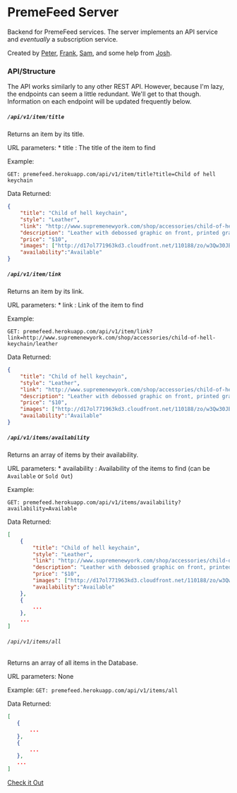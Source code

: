 # PremeFeed Server

Backend for PremeFeed services. The server implements an API service and *eventually* a subscription service.

Created by <a href="https://github.com/dzt/">Peter</a>, <a href="https://github.com/10Frank10/">Frank</a>, <a href="https://github.com/cryptoc1">Sam</a>, and some help from <a href="https://github.com/trommel">Josh</a>.

### API/Structure

The API works similarly to any other REST API. However, because I'm lazy, the endpoints can seem a little redundant. We'll get to that though. Information on each endpoint will be updated frequently below.



##### `/api/v1/item/title`
Returns an item by its title.

URL parameters:
    * title    :   The title of the item to find

Example:

`GET: premefeed.herokuapp.com/api/v1/item/title?title=Child of hell keychain`

Data Returned:
```JSON
{
    "title": "Child of hell keychain",
    "style": "Leather",
    "link": "http://www.supremenewyork.com/shop/accessories/child-of-hell-keychain/leather",
    "description": "Leather with debossed graphic on front, printed graphic on back and 1” key ring.",
    "price": "$10",
    "images": ["http://d17ol771963kd3.cloudfront.net/110188/zo/w3Qw30JB9xE.jpg", "http://d17ol771963kd3.cloudfront.net/110190/zo/wFmXjoex5HA.jpg"],
    "availability":"Available"
}
```



##### `/api/v1/item/link`
Returns an item by its link.

URL parameters:
    * link  :   Link of the item to find

Example:    

`GET: premefeed.herokuapp.com/api/v1/item/link?link=http://www.supremenewyork.com/shop/accessories/child-of-hell-keychain/leather`

Data Returned:
```JSON
{
    "title": "Child of hell keychain",
    "style": "Leather",
    "link": "http://www.supremenewyork.com/shop/accessories/child-of-hell-keychain/leather",
    "description": "Leather with debossed graphic on front, printed graphic on back and 1” key ring.",
    "price": "$10",
    "images": ["http://d17ol771963kd3.cloudfront.net/110188/zo/w3Qw30JB9xE.jpg", "http://d17ol771963kd3.cloudfront.net/110190/zo/wFmXjoex5HA.jpg"],
    "availability":"Available"
}
```



##### `/api/v1/items/availability`
Returns an array of items by their availability.

URL parameters:
    * availability  :   Availability of the items to find (can be `Available` or `Sold Out`)

Example:

`GET: premefeed.herokuapp.com/api/v1/items/availability?availability=Available`

Data Returned:
```JSON
[
    {
        "title": "Child of hell keychain",
        "style": "Leather",
        "link": "http://www.supremenewyork.com/shop/accessories/child-of-hell-keychain/leather",
        "description": "Leather with debossed graphic on front, printed graphic on back and 1” key ring.",
        "price": "$10",
        "images": ["http://d17ol771963kd3.cloudfront.net/110188/zo/w3Qw30JB9xE.jpg", "http://d17ol771963kd3.cloudfront.net/110190/zo/wFmXjoex5HA.jpg"],
        "availability":"Available"
    },
    {
        ...
    },
    ...
]
```



###### `/api/v1/items/all`
Returns an array of all items in the Database.

URL parameters:
    None

Example:
    `GET: premefeed.herokuapp.com/api/v1/items/all`

 Data Returned:
 ```JSON
[
    {
        ...
    },
    {
        ...
    },
    ...
]
 ```




<a href="http://premefeed.herokuapp.com/" target="\_blank">Check it Out</a>
